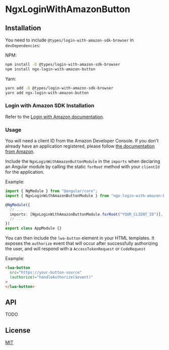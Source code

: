 # NgxLoginWithAmazonButton

## Installation

You need to include `@types/login-with-amazon-sdk-browser` in `devDependencies`:

NPM:

```sh
npm install -D @types/login-with-amazon-sdk-browser
npm install ngx-login-with-amazon-button
```

Yarn:

```sh
yarn add -D @types/login-with-amazon-sdk-browser
yarn add ngx-login-with-amazon-button
```

### Login with Amazon SDK Installation

Refer to the [Login with Amazon documentation](https://developer.amazon.com/docs/login-with-amazon/web-docs.html).

### Usage

You will need a client ID from the Amazon Developer Console. If you don't already have an application registered, please follow [the documentation from Amazon](https://developer.amazon.com/docs/login-with-amazon/register-web.html).

Include the `NgxLoginWithAmazonButtonModule` in the `imports` when declaring an Angular module by calling the static `forRoot` method with your `clientId` for the application.

Example:

```ts
import { NgModule } from "@angular/core";
import { NgxLoginWithAmazonButtonModule } from "ngx-login-with-amazon-button";

@NgModule({
  // ...
  imports: [NgxLoginWithAmazonButtonModule.forRoot("YOUR_CLIENT_ID")],
  // ...
})
export class AppModule {}
```

You can then include the `lwa-button` element in your HTML templates. It exposes the `authorize` event that will occur after successfully authorizing the user, and will respond with a `AccessTokenRequest` or `CodeRequest`

Example:

```html
<lwa-button
  src="https://your-button-source"
  (authorize)="handleAuthorize($event)"
>
</lwa-button>
```

## API

TODO

## License

[MIT](./LICENSE)
